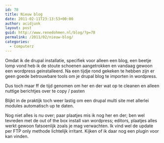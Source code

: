 ```yaml
---
id: 78
title: Nieuw blog
date: 2011-02-11T23:13:53+00:00
author: acidjunk
layout: post
guid: http://www.renedohmen.nl/blog/?p=78
permalink: /2011/02/nieuw-blog/
categories:
  - Computerz
---
```

Omdat ik de drupal installatie, specifiek voor alleen een blog, een beetje lomp vond heb ik de stoute schoenen aangetrokken en vandaag gewoon een wordpress geinstalleerd. Na een tijdje rond gekeken te hebben zijn er geen goede betrouwbare tools om je drupal blog te importen in wordpress.

Dus toch maar ff de tijd genomen om her en der wat op te cleanen en alleen nuttige berichtjes over te copy / pasten

Blijkt in de praktijk toch weer lastig om een drupal multi site met allerlei modules automatisch up te daten.

Nog niet alles is nu over; paar plaatjes mis ik nog her en der; ben wel tevreden met de out of the box install van wordpress; editors, plaatjes alles werkt gewoon fatsoenlijk zoals je mag verwachten. Ik vind wel de update per FTP only methode lichtelijk irritant. Kijken of ik daar nog een plugin voor kan vinden.